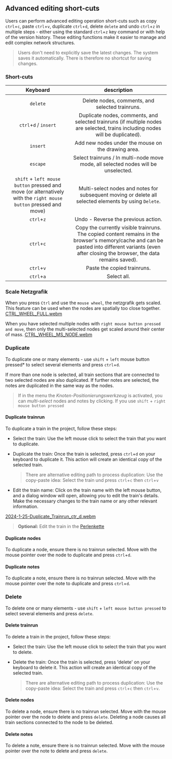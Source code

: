 ## Advanced editing short-cuts

Users can perform advanced editing operation short-cuts such as copy `ctrl`+`c`, paste `ctrl`+`v`,
duplicate `ctrl`+`d`, delete `delete` and undo `ctrl`+`z` in multiple steps - either using the
standard `ctrl`+`z` key command or with help of the version history. These editing functions make it
easier to manage and edit complex network structures.

> Users don't need to explicitly save the latest changes. The system saves it automatically. There is
> therefore no shortcut for saving changes.

### Short-cuts

|                                                  Keyboard                                                  |                                                                                            description                                                                                             |
|:----------------------------------------------------------------------------------------------------------:|:--------------------------------------------------------------------------------------------------------------------------------------------------------------------------------------------------:|
|                                                                                                            |                                                                                                                                                                                                    |
|                                                  `delete`                                                  |                                                                          Delete nodes, comments, and selected trainruns.                                                                           |
|                                             `ctrl`+`d` / `insert`                                              |                                   Duplicate nodes, comments, and selected trainruns (if multiple nodes are selected, trains including nodes will be duplicated).                                   |
|                                                  `insert`                                                  |                                                                         Add new nodes under the mouse on the drawing area.                                                                         |
|                                                  `escape`                                                  |                                                         Select trainruns / In multi-node move mode, all selected nodes will be unselected.                                                         |
| `shift` + `left mouse button` pressed and move (or alternatively with the `right mouse button` pressed and move) |                                               Multi-select nodes and notes for subsequent moving or delete all selected elements by using `Delete`.                                                |
|                                                   `ctrl`+`z`                                                   |                                                                                Undo - Reverse the previous action.                                                                                 |
|                                                   `ctrl`+`c`                                                   | Copy the currently visible trainruns. The copied content remains in the browser's memory/cache and can be pasted into different variants (even after closing the browser, the data remains saved). |
|                                                   `ctrl`+`v`                                                   |                                                                                    Paste the copied trainruns.                                                                                     |
|                                                   `ctrl`+`a`                                                   |                                                                                            Select all.                                                                                             |


### Scale Netzgrafik 
When you press `Ctrl` and use the `mouse wheel`, the netzgrafik gets scaled. This feature can be used when the nodes are spatially too close together. 
[CTRL_WHEEL_FULL.webm](https://github.com/user-attachments/assets/2a8889d0-b642-4248-8cf7-37fb24d7267c)


When you have selected multiple nodes with `right mouse button pressed and move`, then only the multi-selected nodes get scaled around their center of mass.
[CTRL_WHEEL_MS_NODE.webm](https://github.com/user-attachments/assets/0c7b0a4c-2155-458b-a30b-88ad00ca5585)


### Duplicate

To duplicate one or many elements - use `shift` + `left` mouse button pressed* to select several
elements and press `ctrl`+`d`.

If more than one node is selected, all train sections that are
connected to two selected nodes are also duplicated. If further notes are selected, the notes are
duplicated in the same way as the nodes.

> If in the menu the *Knoten-Positionierungswerkzeug* is activated, you can *multi-select* nodes and
> notes by clicking. If you use `shift` + `right mouse button pressed`

#### Duplicate trainrun

To duplicate a train in the project, follow these steps:

- Select the train: Use the left mouse click to select the train that you want to duplicate.
- Duplicate the train: Once the train is selected, press `ctrl`+`d` on your keyboard to duplicate
  it. This action will create an identical copy of the selected train.

  > There are alternative editing path to process duplication: Use the copy-paste idea: Select the
  train und press `ctrl`+`c` then `ctrl`+`v`

- Edit the train name: Click on the train name with the left mouse button, and a dialog window will
  open, allowing you to edit the train's details. Make the necessary changes to the train name or
  any other relevant information.

[2024-1-25-Duplicate_Trainrun_ctr_d.webm](https://github.com/SchweizerischeBundesbahnen/netzgrafik-editor-frontend/assets/2674075/d04b45e1-c032-4449-a5aa-d7a8f27b43ea)

> **Optional:** Edit the train in the [Perlenkette](#Perlenkette)

#### Duplicate nodes

To duplicate a node, ensure there is no trainrun selected. Move with the mouse pointer over the node
to duplicate and press `ctrl`+`d`.

#### Duplicate notes

To duplicate a note, ensure there is no trainrun selected. Move with the mouse pointer over the note
to duplicate and press `ctrl`+`d`.

### Delete

To delete one or many elements - use `shift` + `left mouse button pressed` to select several elements
and press `delete`.

#### Delete trainrun

To delete a train in the project, follow these steps:

- Select the train: Use the left mouse click to select the train that you want to delete.
- Delete the train: Once the train is selected, press 'delete' on your keyboard to delete
  it. This action will create an identical copy of the selected train.

  > There are alternative editing path to process duplication: Use the copy-paste idea: Select
  the train and press `ctrl`+`c` then `ctrl`+`v`.

#### Delete nodes

To delete a node, ensure there is no trainrun selected. Move with the mouse pointer over the node
to delete and press `delete`. Deleting a node causes all train sections connected to the node to be deleted.

#### Delete notes

To delete a note, ensure there is no trainrun selected. Move with the mouse pointer over the note
to delete and press `delete`.
